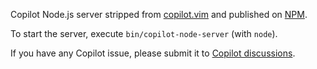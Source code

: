 Copilot Node.js server stripped from [copilot.vim] and published on [NPM][copilot-node-server-npm].

To start the server, execute `bin/copilot-node-server` (with `node`).

If you have any Copilot issue, please submit it to [Copilot discussions][copilot-discussions].

[copilot.vim]: https://github.com/github/copilot.vim
[copilot-discussions]: https://github.com/orgs/community/discussions/categories/copilot
[copilot-node-server-npm]: https://www.npmjs.com/package/copilot-node-server
